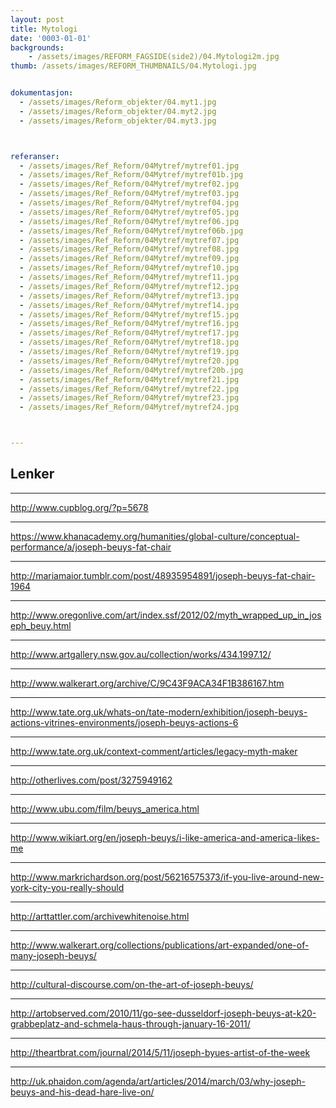 ```yaml
---
layout: post
title: Mytologi
date: '0003-01-01'
backgrounds:
    - /assets/images/REFORM_FAGSIDE(side2)/04.Mytologi2m.jpg
thumb: /assets/images/REFORM_THUMBNAILS/04.Mytologi.jpg


dokumentasjon:
  - /assets/images/Reform_objekter/04.myt1.jpg
  - /assets/images/Reform_objekter/04.myt2.jpg
  - /assets/images/Reform_objekter/04.myt3.jpg



referanser:
  - /assets/images/Ref_Reform/04Mytref/mytref01.jpg
  - /assets/images/Ref_Reform/04Mytref/mytref01b.jpg
  - /assets/images/Ref_Reform/04Mytref/mytref02.jpg
  - /assets/images/Ref_Reform/04Mytref/mytref03.jpg
  - /assets/images/Ref_Reform/04Mytref/mytref04.jpg
  - /assets/images/Ref_Reform/04Mytref/mytref05.jpg
  - /assets/images/Ref_Reform/04Mytref/mytref06.jpg
  - /assets/images/Ref_Reform/04Mytref/mytref06b.jpg
  - /assets/images/Ref_Reform/04Mytref/mytref07.jpg
  - /assets/images/Ref_Reform/04Mytref/mytref08.jpg
  - /assets/images/Ref_Reform/04Mytref/mytref09.jpg
  - /assets/images/Ref_Reform/04Mytref/mytref10.jpg
  - /assets/images/Ref_Reform/04Mytref/mytref11.jpg
  - /assets/images/Ref_Reform/04Mytref/mytref12.jpg
  - /assets/images/Ref_Reform/04Mytref/mytref13.jpg
  - /assets/images/Ref_Reform/04Mytref/mytref14.jpg
  - /assets/images/Ref_Reform/04Mytref/mytref15.jpg
  - /assets/images/Ref_Reform/04Mytref/mytref16.jpg
  - /assets/images/Ref_Reform/04Mytref/mytref17.jpg
  - /assets/images/Ref_Reform/04Mytref/mytref18.jpg
  - /assets/images/Ref_Reform/04Mytref/mytref19.jpg
  - /assets/images/Ref_Reform/04Mytref/mytref20.jpg
  - /assets/images/Ref_Reform/04Mytref/mytref20b.jpg
  - /assets/images/Ref_Reform/04Mytref/mytref21.jpg
  - /assets/images/Ref_Reform/04Mytref/mytref22.jpg
  - /assets/images/Ref_Reform/04Mytref/mytref23.jpg
  - /assets/images/Ref_Reform/04Mytref/mytref24.jpg



---
```



## Lenker

* * *
<http://www.cupblog.org/?p=5678>

* * *
<https://www.khanacademy.org/humanities/global-culture/conceptual-performance/a/joseph-beuys-fat-chair>

* * *
<http://mariamaior.tumblr.com/post/48935954891/joseph-beuys-fat-chair-1964>

* * *
<http://www.oregonlive.com/art/index.ssf/2012/02/myth_wrapped_up_in_joseph_beuy.html>

* * *
<http://www.artgallery.nsw.gov.au/collection/works/434.1997.12/>

* * *
<http://www.walkerart.org/archive/C/9C43F9ACA34F1B386167.htm>

* * *
<http://www.tate.org.uk/whats-on/tate-modern/exhibition/joseph-beuys-actions-vitrines-environments/joseph-beuys-actions-6>

* * *
<http://www.tate.org.uk/context-comment/articles/legacy-myth-maker>

* * *
<http://otherlives.com/post/3275949162>

* * *
<http://www.ubu.com/film/beuys_america.html>

* * *
<http://www.wikiart.org/en/joseph-beuys/i-like-america-and-america-likes-me>

* * *
<http://www.markrichardson.org/post/56216575373/if-you-live-around-new-york-city-you-really-should>

* * *
<http://arttattler.com/archivewhitenoise.html>

* * *
<http://www.walkerart.org/collections/publications/art-expanded/one-of-many-joseph-beuys/>

* * *
<http://cultural-discourse.com/on-the-art-of-joseph-beuys/>

* * *
<http://artobserved.com/2010/11/go-see-dusseldorf-joseph-beuys-at-k20-grabbeplatz-and-schmela-haus-through-january-16-2011/>

* * *
<http://theartbrat.com/journal/2014/5/11/joseph-byues-artist-of-the-week>

* * *
<http://uk.phaidon.com/agenda/art/articles/2014/march/03/why-joseph-beuys-and-his-dead-hare-live-on/>
